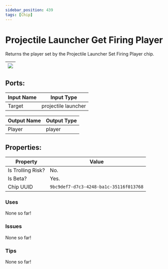 ```yaml
---
sidebar_position: 439
tags: [Chip]
---
```


# Projectile Launcher Get Firing Player


Returns the player set by the Projectile Launcher Set Firing Player chip.

| ![](https://images-ext-2.discordapp.net/external/MPmIaQzlEPmgGWlgi-WxBBXt0Bjv_zWPkg1y1f_sy3s/https/www.recroomcircuits.com/image/circuit/absolute-value?width=206&height=108) |
|-----|

## Ports:

| Input Name | Input Type |
|-----------|-----------|
| Target | projectile launcher |

| Output Name | Output Type |
|-----------|-----------|
| Player | player |

## Properties:

| Property  | Value |
|-------------------|-----------|
| Is Trolling Risk? | No. |
| Is Beta? | Yes. |
| Chip UUID | `9bc9def7-d7c3-4248-ba1c-35116f013768` |

### Uses
None so far!

### Issues
None so far!

### Tips
None so far!

